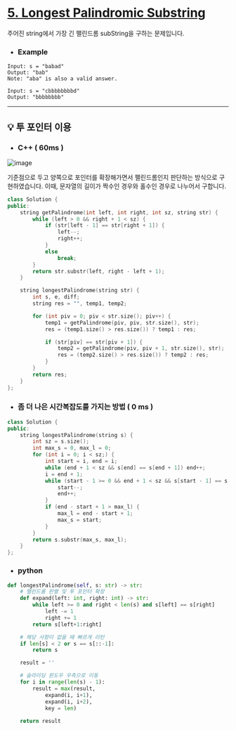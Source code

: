 # [5. Longest Palindromic Substring](https://leetcode.com/problems/longest-palindromic-substring/) 

주어진 string에서 가장 긴 팰린드롬 subString을 구하는 문제입니다.

* ### Example

```
Input: s = "babad"
Output: "bab"
Note: "aba" is also a valid answer.
```

```
Input: s = "cbbbbbbbbd"
Output: "bbbbbbbb"
```

--------------------------------------------

## 💡 투 포인터 이용

* ### C++ ( 60ms )

![image](https://user-images.githubusercontent.com/29828988/123233939-77733300-d515-11eb-94e3-88dc3a4c79eb.png)

기준점으로 두고 양쪽으로 포인터를 확장해가면서 팰린드롬인지 판단하는 방식으로 구현하였습니다. 이때, 문자열의 길이가 짝수인 경우와 홀수인 경우로 나누어서 구합니다. 

```c++
class Solution {
public:
	string getPalindrome(int left, int right, int sz, string str) {	
		while (left > 0 && right + 1 < sz) {
			if (str[left - 1] == str[right + 1]) {
				left--;
				right++;
			}
			else
				break;
		}
		return str.substr(left, right - left + 1);
	}

    string longestPalindrome(string str) {
		int s, e, diff;
		string res = "", temp1, temp2;

		for (int piv = 0; piv < str.size(); piv++) {
			temp1 = getPalindrome(piv, piv, str.size(), str);
			res = (temp1.size() > res.size()) ? temp1 : res;

			if (str[piv] == str[piv + 1]) {
				temp2 = getPalindrome(piv, piv + 1, str.size(), str);
				res = (temp2.size() > res.size()) ? temp2 : res;
			}
		}
		return res;
	}
};
```

* ### 좀 더 나은 시간복잡도를 가지는 방법 ( 0 ms )

```c++
class Solution {
public:
    string longestPalindrome(string s) {
        int sz = s.size();
        int max_s = 0, max_l = 0;
        for (int i = 0; i < sz;) {
            int start = i, end = i;
            while (end + 1 < sz && s[end] == s[end + 1]) end++;
            i = end + 1;
            while (start - 1 >= 0 && end + 1 < sz && s[start - 1] == s[end + 1]) {
                start--;
                end++;
            }
            if (end - start + 1 > max_l) {
                max_l = end - start + 1;
                max_s = start;
            }
        }
        return s.substr(max_s, max_l);
    }
};
```

* ### python

```python
def longestPalindrome(self, s: str) -> str:
    # 팰린드롬 판별 및 투 포인터 확장
    def expand(left: int, right: int) -> str:
        while left >= 0 and right < len(s) and s[left] == s[right]
            left -= 1
            right += 1
        return s[left+1:right]

    # 해당 사항이 없을 때 빠르게 리턴
    if len[s] < 2 or s == s[::-1]:
        return s

    result = ''

    # 슬라이딩 윈도우 우측으로 이동
    for i in range(len(s) - 1):
        result = max(result,
            expand(i, i+1),
            expand(i, i+2),
            key = len)
            
    return result
```
